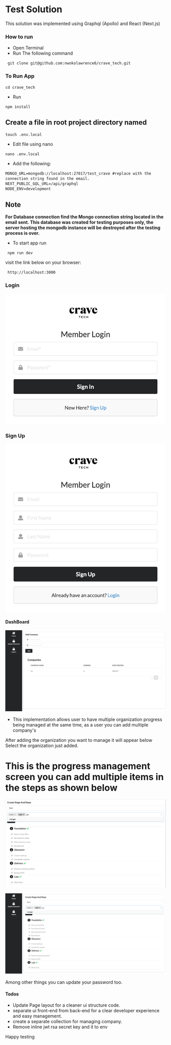 # Test Solution 

This solution was implemented using Graphql (Apollo) and React (Next.js)

###  How to run

* Open Terminal
* Run The following command
```
 git clone git@github.com:nwokolawrence6/crave_tech.git
```

### To Run App
```shell
cd crave_tech
```
* Run
```npm 
npm install
```

## Create a file in root project directory named

```shell
touch .env.local
```
* Edit file using nano
```shell
nano .env.local 
```
* Add the following:

```dotenv
MONGO_URL=mongodb://localhost:27017/test_crave #replace with the connection string found in the email.
NEXT_PUBLIC_GQL_URL=/api/graphql
NODE_ENV=development
```

## Note

**For Database connection find the Mongo connection string located in the email sent.
This database was created for testing purposes only, the server hosting the mongodb instance will be destroyed after the testing process is over.**

* To start app run
```npm
 npm run dev
```

visit the link below on your browser:
```http request
 http://localhost:3000
```

### Login 

![img.png](img.png)


### Sign Up

![img_1.png](img_1.png)

#### DashBoard

![img_2.png](img_2.png)

* This implementation allows user to have multiple organization progress being managed at the same time, as a user you can add multiple company's

After adding the organization you want to manage it will appear below
Select the organization just added.


# This is the progress management screen you can add multiple items in the steps as shown below

![img_3.png](img_3.png)



![img_4.png](img_4.png)


Among other things you can update your password too.

#### Todos 
- Update Page layout for a cleaner ui structure code.
- separate ui front-end from back-end for a clear developer experience and easy management.
- create a separate collection for managing company.
- Remove inline jwt rsa secret key and it to env

Happy testing
